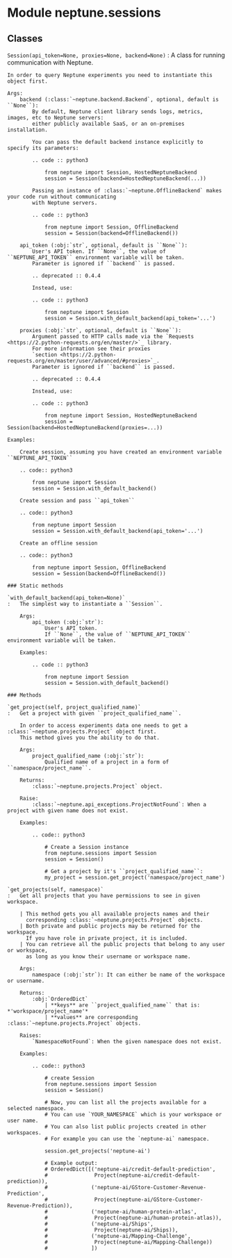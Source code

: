 Module neptune.sessions
=======================

Classes
-------

`Session(api_token=None, proxies=None, backend=None)`
:   A class for running communication with Neptune.
    
    In order to query Neptune experiments you need to instantiate this object first.
    
    Args:
        backend (:class:`~neptune.backend.Backend`, optional, default is ``None``):
            By default, Neptune client library sends logs, metrics, images, etc to Neptune servers:
            either publicly available SaaS, or an on-premises installation.
    
            You can pass the default backend instance explicitly to specify its parameters:
    
            .. code :: python3
    
                from neptune import Session, HostedNeptuneBackend
                session = Session(backend=HostedNeptuneBackend(...))
    
            Passing an instance of :class:`~neptune.OfflineBackend` makes your code run without communicating
            with Neptune servers.
    
            .. code :: python3
    
                from neptune import Session, OfflineBackend
                session = Session(backend=OfflineBackend())
    
        api_token (:obj:`str`, optional, default is ``None``):
            User's API token. If ``None``, the value of ``NEPTUNE_API_TOKEN`` environment variable will be taken.
            Parameter is ignored if ``backend`` is passed.
    
            .. deprecated :: 0.4.4
    
            Instead, use:
    
            .. code :: python3
    
                from neptune import Session
                session = Session.with_default_backend(api_token='...')
    
        proxies (:obj:`str`, optional, default is ``None``):
            Argument passed to HTTP calls made via the `Requests <https://2.python-requests.org/en/master/>`_ library.
            For more information see their proxies
            `section <https://2.python-requests.org/en/master/user/advanced/#proxies>`_.
            Parameter is ignored if ``backend`` is passed.
    
            .. deprecated :: 0.4.4
    
            Instead, use:
    
            .. code :: python3
    
                from neptune import Session, HostedNeptuneBackend
                session = Session(backend=HostedNeptuneBackend(proxies=...))
    
    Examples:
    
        Create session, assuming you have created an environment variable ``NEPTUNE_API_TOKEN``
    
        .. code:: python3
    
            from neptune import Session
            session = Session.with_default_backend()
    
        Create session and pass ``api_token``
    
        .. code:: python3
    
            from neptune import Session
            session = Session.with_default_backend(api_token='...')
    
        Create an offline session
    
        .. code:: python3
    
            from neptune import Session, OfflineBackend
            session = Session(backend=OfflineBackend())

    ### Static methods

    `with_default_backend(api_token=None)`
    :   The simplest way to instantiate a ``Session``.
        
        Args:
            api_token (:obj:`str`):
                User's API token.
                If ``None``, the value of ``NEPTUNE_API_TOKEN`` environment variable will be taken.
        
        Examples:
        
            .. code :: python3
        
                from neptune import Session
                session = Session.with_default_backend()

    ### Methods

    `get_project(self, project_qualified_name)`
    :   Get a project with given ``project_qualified_name``.
        
        In order to access experiments data one needs to get a :class:`~neptune.projects.Project` object first.
        This method gives you the ability to do that.
        
        Args:
            project_qualified_name (:obj:`str`):
                Qualified name of a project in a form of ``namespace/project_name``.
        
        Returns:
            :class:`~neptune.projects.Project` object.
        
        Raise:
            :class:`~neptune.api_exceptions.ProjectNotFound`: When a project with given name does not exist.
        
        Examples:
        
            .. code:: python3
        
                # Create a Session instance
                from neptune.sessions import Session
                session = Session()
        
                # Get a project by it's ``project_qualified_name``:
                my_project = session.get_project('namespace/project_name')

    `get_projects(self, namespace)`
    :   Get all projects that you have permissions to see in given workspace.
        
        | This method gets you all available projects names and their
          corresponding :class:`~neptune.projects.Project` objects.
        | Both private and public projects may be returned for the workspace.
          If you have role in private project, it is included.
        | You can retrieve all the public projects that belong to any user or workspace,
          as long as you know their username or workspace name.
        
        Args:
            namespace (:obj:`str`): It can either be name of the workspace or username.
        
        Returns:
            :obj:`OrderedDict`
                | **keys** are ``project_qualified_name`` that is: *'workspace/project_name'*
                | **values** are corresponding :class:`~neptune.projects.Project` objects.
        
        Raises:
            `NamespaceNotFound`: When the given namespace does not exist.
        
        Examples:
        
            .. code:: python3
        
                # create Session
                from neptune.sessions import Session
                session = Session()
        
                # Now, you can list all the projects available for a selected namespace.
                # You can use `YOUR_NAMESPACE` which is your workspace or user name.
                # You can also list public projects created in other workspaces.
                # For example you can use the `neptune-ai` namespace.
        
                session.get_projects('neptune-ai')
        
                # Example output:
                # OrderedDict([('neptune-ai/credit-default-prediction',
                #               Project(neptune-ai/credit-default-prediction)),
                #              ('neptune-ai/GStore-Customer-Revenue-Prediction',
                #               Project(neptune-ai/GStore-Customer-Revenue-Prediction)),
                #              ('neptune-ai/human-protein-atlas',
                #               Project(neptune-ai/human-protein-atlas)),
                #              ('neptune-ai/Ships',
                #               Project(neptune-ai/Ships)),
                #              ('neptune-ai/Mapping-Challenge',
                #               Project(neptune-ai/Mapping-Challenge))
                #              ])